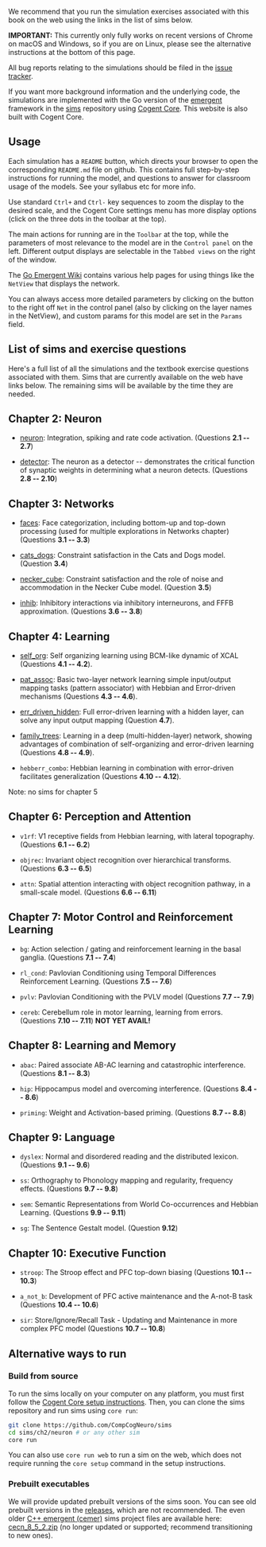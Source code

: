 We recommend that you run the simulation exercises associated with this book on the web using the links in the list of sims below.

**IMPORTANT:** This currently only fully works on recent versions of Chrome on macOS and Windows, so if you are on Linux, please see the alternative instructions at the bottom of this page.

All bug reports relating to the simulations should be filed in the [issue tracker](https://github.com/CompCogNeuro/sims/issues).

If you want more background information and the underlying code, the simulations are implemented with the Go version of the [emergent](https://github.com/emer/emergent) framework in the [sims](https://github.com/CompCogNeuro/sims) repository using [Cogent Core](https://cogentcore.org/core). This website is also built with Cogent Core.

## Usage

Each simulation has a `README` button, which directs your browser to open the corresponding `README.md` file on github.  This contains full step-by-step instructions for running the model, and questions to answer for classroom usage of the models.  See your syllabus etc for more info.

Use standard `Ctrl+` and `Ctrl-` key sequences to zoom the display to the desired scale, and the Cogent Core settings menu has more display options (click on the three dots in the toolbar at the top).

The main actions for running are in the `Toolbar` at the top, while the parameters of most relevance to the model are in the `Control panel` on the left.  Different output displays are selectable in the `Tabbed views` on the right of the window.

The [Go Emergent Wiki](https://github.com/emer/emergent/wiki/Home) contains various help pages for using things like the `NetView` that displays the network.

You can always access more detailed parameters by clicking on the button to the right off `Net` in the control panel (also by clicking on the layer names in the NetView), and custom params for this model are set in the `Params` field.

## List of sims and exercise questions

Here's a full list of all the simulations and the textbook exercise questions associated with them. Sims that are currently available on the web have links below. The remaining sims will be available by the time they are needed.

## Chapter 2: Neuron

* [neuron](https://compcogneuro.org/sims/ch2/neuron): Integration, spiking and rate code activation. (Questions **2.1 -- 2.7**)

* [detector](https://compcogneuro.org/sims/ch2/detector): The neuron as a detector -- demonstrates the critical function of synaptic weights in determining what a neuron detects. (Questions **2.8 -- 2.10**)

## Chapter 3: Networks

* [faces](https://compcogneuro.org/sims/ch3/faces): Face categorization, including bottom-up and top-down processing (used for multiple explorations in Networks chapter) (Questions **3.1 -- 3.3**)

* [cats_dogs](https://compcogneuro.org/sims/ch3/cats_dogs): Constraint satisfaction in the Cats and Dogs model. (Question **3.4**)

* [necker_cube](https://compcogneuro.org/sims/ch3/necker_cube): Constraint satisfaction and the role of noise and accommodation in the Necker Cube model. (Question **3.5**)

* [inhib](https://compcogneuro.org/sims/ch3/inhib): Inhibitory interactions via inhibitory interneurons, and FFFB approximation. (Questions **3.6 -- 3.8**)

## Chapter 4: Learning

* [self_org](https://compcogneuro.org/sims/ch4/self_org): Self organizing learning using BCM-like dynamic of XCAL (Questions **4.1 -- 4.2**).

* [pat_assoc](https://compcogneuro.org/sims/ch4/pat_assoc): Basic two-layer network learning simple input/output mapping tasks (pattern associator) with Hebbian and Error-driven mechanisms (Questions **4.3 -- 4.6**).

* [err_driven_hidden](https://compcogneuro.org/sims/ch4/err_driven_hidden): Full error-driven learning with a hidden layer, can solve any input output mapping (Question **4.7**).

* [family_trees](https://compcogneuro.org/sims/ch4/family_trees): Learning in a deep (multi-hidden-layer) network, showing advantages of combination of self-organizing and error-driven learning (Questions **4.8 -- 4.9**).

* `hebberr_combo`: Hebbian learning in combination with error-driven facilitates generalization (Questions **4.10 -- 4.12**).

Note: no sims for chapter 5

## Chapter 6: Perception and Attention

* `v1rf`: V1 receptive fields from Hebbian learning, with lateral topography. (Questions **6.1 -- 6.2**)

* `objrec`: Invariant object recognition over hierarchical transforms. (Questions **6.3 -- 6.5**)

* `attn`: Spatial attention interacting with object recognition pathway, in a small-scale model. (Questions **6.6 -- 6.11**)

## Chapter 7: Motor Control and Reinforcement Learning

* `bg`: Action selection / gating and reinforcement learning in the basal ganglia. (Questions **7.1 -- 7.4**)

* `rl_cond`: Pavlovian Conditioning using Temporal Differences Reinforcement Learning. (Questions **7.5 -- 7.6**)

* `pvlv`: Pavlovian Conditioning with the PVLV model (Questions **7.7 -- 7.9**)

* `cereb`: Cerebellum role in motor learning, learning from errors. (Questions **7.10 -- 7.11**) **NOT YET AVAIL!**

## Chapter 8: Learning and Memory

* `abac`: Paired associate AB-AC learning and catastrophic interference. (Questions **8.1 -- 8.3**)

* `hip`: Hippocampus model and overcoming interference. (Questions **8.4 -- 8.6**)

* `priming`: Weight and Activation-based priming. (Questions **8.7 -- 8.8**)

## Chapter 9: Language

* `dyslex`: Normal and disordered reading and the distributed lexicon. (Questions **9.1 -- 9.6**)

* `ss`: Orthography to Phonology mapping and regularity, frequency effects. (Questions **9.7 -- 9.8**)

* `sem`: Semantic Representations from World Co-occurrences and Hebbian Learning. (Questions **9.9 -- 9.11**)

* `sg`:  The Sentence Gestalt model. (Question **9.12**)

## Chapter 10: Executive Function

* `stroop`: The Stroop effect and PFC top-down biasing (Questions **10.1 -- 10.3**)

* `a_not_b`: Development of PFC active maintenance and the A-not-B task (Questions **10.4 -- 10.6**)

* `sir`: Store/Ignore/Recall Task - Updating and Maintenance in more complex PFC model (Questions **10.7 -- 10.8**)

## Alternative ways to run

### Build from source

To run the sims locally on your computer on any platform, you must first follow the [Cogent Core setup instructions](https://www.cogentcore.org/core/setup/install). Then, you can clone the sims repository and run sims using `core run`:

```sh
git clone https://github.com/CompCogNeuro/sims
cd sims/ch2/neuron # or any other sim
core run
```

You can also use `core run web` to run a sim on the web, which does not require running the `core setup` command in the setup instructions.

### Prebuilt executables

We will provide updated prebuilt versions of the sims soon. You can see old prebuilt versions in the [releases](https://github.com/CompCogNeuro/sims/releases), which are not recommended. The even older [C++ emergent (cemer)](https://github.com/emer/cemer) sims project files are available here: [cecn_8_5_2.zip](https://github.com/CompCogNeuro/sims/releases/download/v1.2.2/cecn_8_5_2.zip) (no longer updated or supported; recommend transitioning to new ones).
